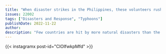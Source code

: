 ```yaml
---
title: "When disaster strikes in the Philippines, these volunteers rush in to feed the masses"
issues: 22002
tags: ["Disasters and Response", "Typhoons"]
publishDate: 2022-11-22
author: 
description: "Few countries are hit by more natural disasters than the Philippines. A volunteer group called Art Relief Mobile Kitchen is dedicated to helping victims."
---
```



{{< instagramx post-id="ClOIfwkpMfd" >}}